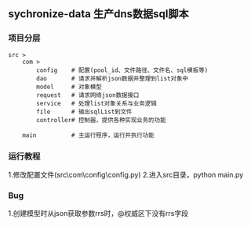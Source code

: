 ## sychronize-data 生产dns数据sql脚本

### 项目分层
```
src >
    com >
        config    # 配置(pool_id、文件路径、文件名、sql模板等)
        dao       # 请求并解析json数据并整理到list对象中
        model     # 对象模型
        request   # 请求网络json数据接口
        service   # 处理list对象关系与业务逻辑
        file      # 输出sqlList到文件
        controller# 控制器，提供各种实现业务的功能
        
    main          # 主运行程序，运行并执行功能
```

### 运行教程
1.修改配置文件(src\com\config\config.py)
2.进入src目录，python main.py

### Bug
1.创建模型时从json获取参数rrs时，@权威区下没有rrs字段
